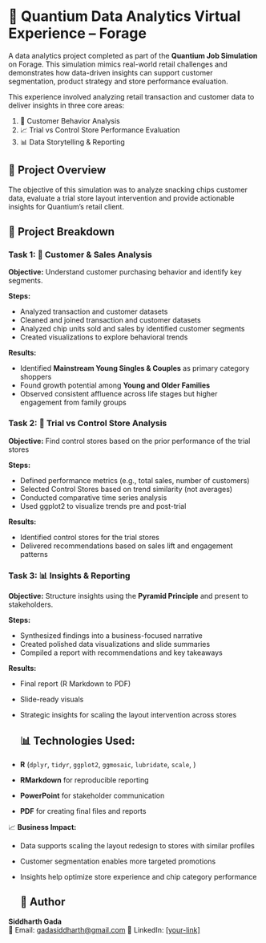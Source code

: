 # 🧠 Quantium Data Analytics Virtual Experience – Forage
A data analytics project completed as part of the **Quantium Job Simulation** on Forage. This simulation mimics real-world retail challenges and demonstrates how data-driven insights can support customer segmentation, product strategy and store performance evaluation.

This experience involved analyzing retail transaction and customer data to deliver insights in three core areas:
1. 🧾 Customer Behavior Analysis
2. 📈 Trial vs Control Store Performance Evaluation
3. 📊 Data Storytelling & Reporting

## 📌 Project Overview
The objective of this simulation was to analyze snacking chips customer data, evaluate a trial store layout intervention and provide actionable insights for Quantium’s retail client.

## 📂 Project Breakdown

### Task 1: 🧾 Customer & Sales Analysis

**Objective:** Understand customer purchasing behavior and identify key segments.

**Steps:**
- Analyzed transaction and customer datasets
- Cleaned and joined transaction and customer datasets
- Analyzed chip units sold and sales by identified customer segments 
- Created visualizations to explore behavioral trends

**Results:**
- Identified **Mainstream Young Singles & Couples** as primary category shoppers
- Found growth potential among **Young and Older Families**
- Observed consistent affluence across life stages but higher engagement from family groups

### Task 2: 🧪 Trial vs Control Store Analysis

**Objective:** Find control stores based on the prior performance of the trial stores

**Steps:**
- Defined performance metrics (e.g., total sales, number of customers)
- Selected Control Stores based on trend similarity (not averages)
- Conducted comparative time series analysis
- Used ggplot2 to visualize trends pre and post-trial

**Results:**
- Identified control stores for the trial stores
- Delivered recommendations based on sales lift and engagement patterns

### Task 3: 📊 Insights & Reporting

**Objective:** Structure insights using the **Pyramid Principle** and present to stakeholders.

**Steps:**
- Synthesized findings into a business-focused narrative
- Created polished data visualizations and slide summaries
- Compiled a report with recommendations and key takeaways

**Results:**
- Final report (R Markdown to PDF)
- Slide-ready visuals
- Strategic insights for scaling the layout intervention across stores

  ## 📊 Technologies Used:

- **R** (`dplyr`, `tidyr`, `ggplot2`, `ggmosaic`, `lubridate`, `scale`, )
- **RMarkdown** for reproducible reporting
- **PowerPoint** for stakeholder communication
- **PDF** for creating final files and reports

📈 **Business Impact:**
- Data supports scaling the layout redesign to stores with similar profiles  
- Customer segmentation enables more targeted promotions  
- Insights help optimize store experience and chip category performance

  ## 👤 Author

**Siddharth Gada**  
📧 Email: gadasiddharth@gmail.com 
🔗 LinkedIn: [[your-link]  ](https://www.linkedin.com/in/siddharthgada/)
